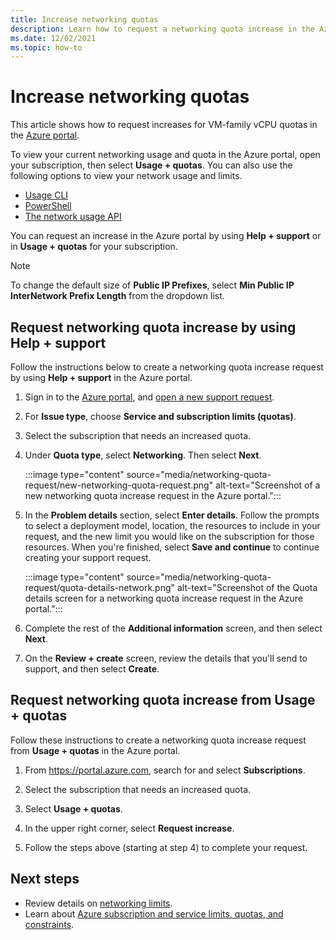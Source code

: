 ```yaml
---
title: Increase networking quotas
description: Learn how to request a networking quota increase in the Azure portal.
ms.date: 12/02/2021
ms.topic: how-to
---
```


# Increase networking quotas

This article shows how to request increases for VM-family vCPU quotas in the [Azure portal](https://portal.azure.com).

To view your current networking usage and quota in the Azure portal, open your subscription, then select **Usage + quotas**. You can also use the following options to view your network usage and limits.

- [Usage CLI](/cli/azure/network#az_network_list_usages)
- [PowerShell](/powershell/module/azurerm.network/get-azurermnetworkusage)
- [The network usage API](/rest/api/virtualnetwork/virtualnetworks/listusage)

You can request an increase in the Azure portal by using **Help + support** or in **Usage + quotas** for your subscription.

> [!Note]
> To change the default size of **Public IP Prefixes**, select **Min Public IP InterNetwork Prefix Length** from the dropdown list.

## Request networking quota increase by using Help + support

Follow the instructions below to create a networking quota increase request by using **Help + support** in the Azure portal.

1. Sign in to the [Azure portal](https://portal.azure.com), and [open a new support request](how-to-create-azure-support-request.md).

1. For **Issue type**, choose **Service and subscription limits (quotas)**.

1. Select the subscription that needs an increased quota.

1. Under **Quota type**, select **Networking**. Then select **Next**.

   :::image type="content" source="media/networking-quota-request/new-networking-quota-request.png" alt-text="Screenshot of a new networking quota increase request in the Azure portal.":::

1. In the **Problem details** section, select **Enter details**. Follow the prompts to select a deployment model, location, the resources to include in your request, and the new limit you would like on the subscription for those resources. When you're finished, select **Save and continue** to continue creating your support request.

    :::image type="content" source="media/networking-quota-request/quota-details-network.png" alt-text="Screenshot of the Quota details screen for a networking quota increase request in the Azure portal.":::

1. Complete the rest of the **Additional information** screen, and then select **Next**.

1. On the **Review + create** screen, review the details that you'll send to support, and then select **Create**.

## Request networking quota increase from Usage + quotas

Follow these instructions to create a networking quota increase request from **Usage + quotas** in the Azure portal.

1. From https://portal.azure.com, search for and select **Subscriptions**.

1. Select the subscription that needs an increased quota.

1. Select **Usage + quotas**.

1. In the upper right corner, select **Request increase**.

1. Follow the steps above (starting at step 4) to complete your request.

## Next steps

- Review details on [networking limits](../../azure-resource-manager/management/azure-subscription-service-limits.md#networking-limits).
- Learn about [Azure subscription and service limits, quotas, and constraints](../../azure-resource-manager/management/azure-subscription-service-limits.md).